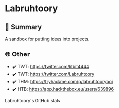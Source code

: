 # Labruhtoory

## 📜 Summary

A sandbox for putting ideas into projects.


## 🌐 Other

- ✔️ TWT: https://twitter.com/litbit4444
- ✔️ TWT: https://twitter.com/Labruhtoory
- ✔️ THM: https://tryhackme.com/p/labruhtooryboi
- ✔️ HTB: https://app.hackthebox.eu/users/639896

Labruhtoory's GitHub stats
